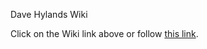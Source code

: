 Dave Hylands Wiki

Click on the Wiki link above or follow [this link](https://github.com/dhylands/wiki/wiki).

